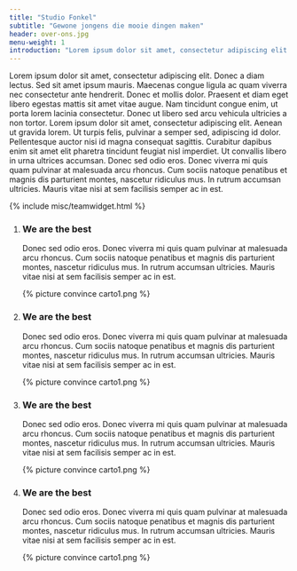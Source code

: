 ```yaml
---
title: "Studio Fonkel"
subtitle: "Gewone jongens die mooie dingen maken"
header: over-ons.jpg
menu-weight: 1
introduction: "Lorem ipsum dolor sit amet, consectetur adipiscing elit. Donec a diam lectus. Sed sit amet ipsum mauris. Maecenas congue ligula ac quam viverra nec consectetur ante hendrerit. Donec et mollis dolor."
---
```

Lorem ipsum dolor sit amet, consectetur adipiscing elit. Donec a diam lectus. Sed sit amet ipsum mauris. Maecenas congue ligula ac quam viverra nec consectetur ante hendrerit. Donec et mollis dolor. Praesent et diam eget libero egestas mattis sit amet vitae augue. Nam tincidunt congue enim, ut porta lorem lacinia consectetur. Donec ut libero sed arcu vehicula ultricies a non tortor. Lorem ipsum dolor sit amet, consectetur adipiscing elit. Aenean ut gravida lorem. Ut turpis felis, pulvinar a semper sed, adipiscing id dolor. Pellentesque auctor nisi id magna consequat sagittis. Curabitur dapibus enim sit amet elit pharetra tincidunt feugiat nisl imperdiet. Ut convallis libero in urna ultrices accumsan. Donec sed odio eros. Donec viverra mi quis quam pulvinar at malesuada arcu rhoncus. Cum sociis natoque penatibus et magnis dis parturient montes, nascetur ridiculus mus. In rutrum accumsan ultricies. Mauris vitae nisi at sem facilisis semper ac in est.

{% include misc/teamwidget.html %}

<ol class="convinceblock">
  <li class="convinceblock-item">
    <div class="convinceblock-item-content">
      <h3 class="convinceblock-item-title">We are the best</h3>
      <p class="convinceblock-item-text">Donec sed odio eros. Donec viverra mi quis quam pulvinar at malesuada arcu rhoncus. Cum sociis natoque penatibus et magnis dis parturient montes, nascetur ridiculus mus. In rutrum accumsan ultricies. Mauris vitae nisi at sem facilisis semper ac in est.</p>
    </div>
    {% picture convince carto1.png %}
  </li>
  <li class="convinceblock-item">
    <div class="convinceblock-item-content">
      <h3 class="convinceblock-item-title">We are the best</h3>
      <p class="convinceblock-item-text">Donec sed odio eros. Donec viverra mi quis quam pulvinar at malesuada arcu rhoncus. Cum sociis natoque penatibus et magnis dis parturient montes, nascetur ridiculus mus. In rutrum accumsan ultricies. Mauris vitae nisi at sem facilisis semper ac in est.</p>
    </div>
    {% picture convince carto1.png %}
  </li>
  <li class="convinceblock-item">
    <div class="convinceblock-item-content">
      <h3 class="convinceblock-item-title">We are the best</h3>
      <p class="convinceblock-item-text">Donec sed odio eros. Donec viverra mi quis quam pulvinar at malesuada arcu rhoncus. Cum sociis natoque penatibus et magnis dis parturient montes, nascetur ridiculus mus. In rutrum accumsan ultricies. Mauris vitae nisi at sem facilisis semper ac in est.</p>
    </div>
    {% picture convince carto1.png %}
  </li>
  <li class="convinceblock-item">
    <div class="convinceblock-item-content">
      <h3 class="convinceblock-item-title">We are the best</h3>
      <p class="convinceblock-item-text">Donec sed odio eros. Donec viverra mi quis quam pulvinar at malesuada arcu rhoncus. Cum sociis natoque penatibus et magnis dis parturient montes, nascetur ridiculus mus. In rutrum accumsan ultricies. Mauris vitae nisi at sem facilisis semper ac in est.</p>
    </div>
    {% picture convince carto1.png %}
  </li>
</ol>

